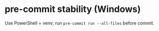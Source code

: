 # pre-commit stability (Windows)
Use PowerShell + venv; run `pre-commit run --all-files` before commit.